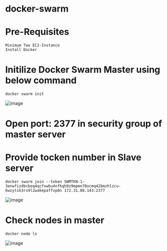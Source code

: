 # docker-swarm

# Pre-Requisites
    Minimum Two EC2-Instance
    Install Docker
# Initilize Docker Swarm Master using below command
    docker swarm init
  ![image](https://user-images.githubusercontent.com/58024415/105353710-98a5bf80-5c15-11eb-85c6-e097fc8a42db.png)
# Open port: 2377 in security group of master server
# Provide tocken number in Slave server
    docker swarm join --token SWMTKN-1-3enwfizdbcbeq4qcfxwbu4nfhqh9z9mpmn78ocmq42bmzhlzcu-6wzytsk3rs9l2wakepaffvp6n 172.31.88.143:2377
  ![image](https://user-images.githubusercontent.com/58024415/105353991-f3d7b200-5c15-11eb-9561-cf5151dbd605.png)
# Check nodes in master
    docker node ls
  ![image](https://user-images.githubusercontent.com/58024415/105354101-1964bb80-5c16-11eb-9da5-0a30d95b9ce6.png)
